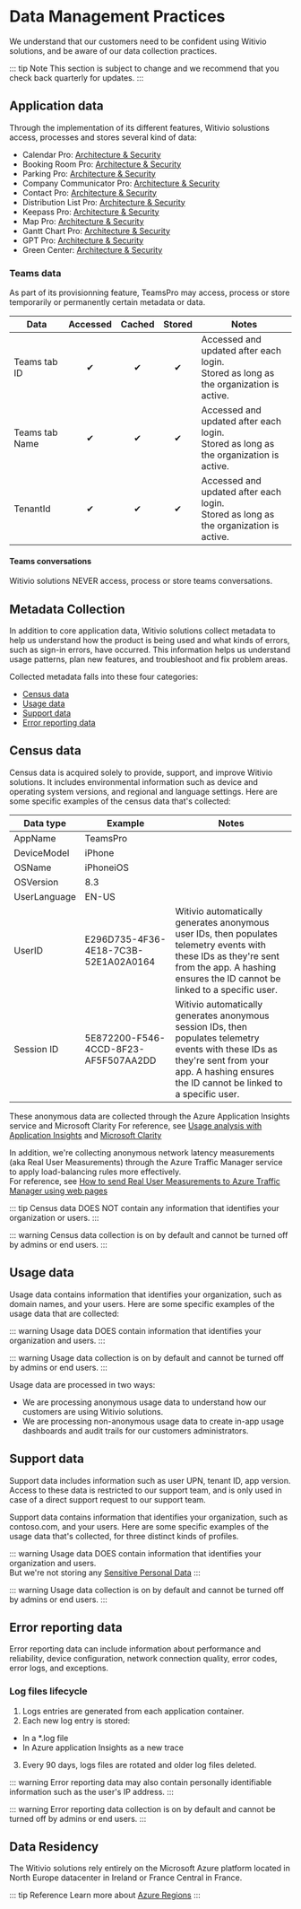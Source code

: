 ﻿# Data Management Practices

We understand that our customers need to be confident using Witivio solutions, and be aware of our data collection practices.

::: tip Note
This section is subject to change and we recommend that you check back quarterly for updates.
:::

## Application data

Through the implementation of its different features, Witivio solustions access, processes and stores several kind of data:
- Calendar Pro: [Architecture & Security](/architecture-security/calendar-pro/)
- Booking Room Pro: [Architecture & Security](/architecture-security/bookingroom-pro/)
- Parking Pro: [Architecture & Security](/architecture-security/parking-pro/)
- Company Communicator Pro: [Architecture & Security](/architecture-security/company-communicator-pro/)
- Contact Pro: [Architecture & Security](/architecture-security/contact-pro/)
- Distribution List Pro: [Architecture & Security](/architecture-security/ditribution-list-pro/)
- Keepass Pro: [Architecture & Security](/architecture-security/keepass-pro/)
- Map Pro: [Architecture & Security](/architecture-security/map-pro/)
- Gantt Chart Pro: [Architecture & Security](/architecture-security/gantt-chart-pro/)
- GPT Pro: [Architecture & Security](/architecture-security/gpt-pro/)
- Green Center: [Architecture & Security](/architecture-security/green-center/)


### Teams data

As part of its provisionning feature, TeamsPro may access, process or store temporarily or permanently certain metadata or data.

| Data | Accessed | Cached | Stored | Notes |
|------|:--------:|:------:|:------:|-------|
| Teams tab ID | ✔ | ✔ | ✔ | Accessed and updated after each login.<br/>Stored as long as the organization is active. |
| Teams tab Name | ✔ | ✔ | ✔ | Accessed and updated after each login.<br/>Stored as long as the organization is active. |
| TenantId | ✔ | ✔ | ✔ | Accessed and updated after each login.<br/>Stored as long as the organization is active. |

#### Teams conversations

Witivio solutions NEVER access, process or store teams conversations.

## Metadata Collection

In addition to core application data, Witivio solutions collect metadata to help us understand how the product is being used and what kinds of errors, such as sign-in errors, have occurred. This information helps us understand usage patterns, plan new features, and troubleshoot and fix problem areas.

Collected metadata falls into these four categories:
-  [Census data](#census-data)
-  [Usage data](#usage-data)
-  [Support data](#support-data)
-  [Error reporting data](#error-reporting-data)

## Census data
Census data is acquired solely to provide, support, and improve Witivio solutions. It includes environmental information such as device and operating system versions, and regional and language settings. Here are some specific examples of the census data that's collected:

| Data type | Example | Notes |
|-----------|---------|-------|
| AppName | TeamsPro | |
| DeviceModel | iPhone | |
| OSName | iPhoneiOS | |
| OSVersion | 8.3 | |
| UserLanguage | EN-US | |
| UserID | E296D735-4F36-4E18-7C3B-52E1A02A0164 | Witivio automatically generates anonymous user IDs, then populates telemetry events with these IDs as they're sent from the app. A hashing ensures the ID cannot be linked to a specific user. |
| Session ID | 5E872200-F546-4CCD-8F23-AF5F507AA2DD | Witivio automatically generates anonymous session IDs, then populates telemetry events with these IDs as they're sent from your app. A hashing ensures the ID cannot be linked to a specific user. |

These anonymous data are collected through the Azure Application Insights service and Microsoft Clarity
For reference, see [Usage analysis with Application Insights](https://docs.microsoft.com/en-us/azure/azure-monitor/app/usage-overview) and [Microsoft Clarity](https://learn.microsoft.com/en-us/clarity/setup-and-installation/about-clarity)

In addition, we're collecting anonymous network latency measurements (aka Real User Measurements) through the Azure Traffic Manager service to apply load-balancing rules more effectively.  
For reference, see [How to send Real User Measurements to Azure Traffic Manager using web pages](https://docs.microsoft.com/en-us/azure/traffic-manager/traffic-manager-create-rum-web-pages)

::: tip
Census data DOES NOT contain any information that identifies your organization or users.
:::

::: warning
Census data collection is on by default and cannot be turned off by admins or end users.
:::

## Usage data

Usage data contains information that identifies your organization, such as domain names, and your users. Here are some specific examples of the usage data that are collected:

::: warning
Usage data DOES contain information that identifies your organization and users.
:::

::: warning
Usage data collection is on by default and cannot be turned off by admins or end users.
:::

Usage data are processed in two ways:
* We are processing anonymous usage data to understand how our customers are using Witivio solutions.
* We are processing non-anonymous usage data to create in-app usage dashboards and audit trails for our customers administrators.

## Support data

Support data includes information such as user UPN, tenant ID, app version. Access to these data is restricted to our support team, and is only used in case of a direct support request to our support team.

Support data contains information that identifies your organization, such as contoso.com, and your users. Here are some specific examples of the usage data that's collected, for three distinct kinds of profiles.

::: warning
Usage data DOES contain information that identifies your organization and users.  
But we're not storing any [Sensitive Personal Data](https://ec.europa.eu/info/law/law-topic/data-protection/reform/rules-business-and-organisations/legal-grounds-processing-data/sensitive-data/what-personal-data-considered-sensitive_en)
:::

::: warning
Usage data collection is on by default and cannot be turned off by admins or end users.
:::

## Error reporting data

Error reporting data can include information about performance and reliability, device configuration, network connection quality, error codes, error logs, and exceptions.

### Log files lifecycle

1. Logs entries are generated from each application container.
2. Each new log entry is stored:
  - In a *.log file
  - In Azure application Insights as a new trace
3. Every 90 days, logs files are rotated and older log files deleted.

::: warning
Error reporting data may also contain personally identifiable information such as the user's IP address.
:::

::: warning
Error reporting data collection is on by default and cannot be turned off by admins or end users.
:::

## Data Residency

The Witivio solutions rely entirely on the Microsoft Azure platform located in North Europe datacenter in Ireland or France Central in France.

::: tip Reference
Learn more about [Azure Regions](https://azure.microsoft.com/en-us/global-infrastructure/regions/)
:::

<Classification label="public" />
<Intercom />
<Clarity />
<GoogleAnalytics />